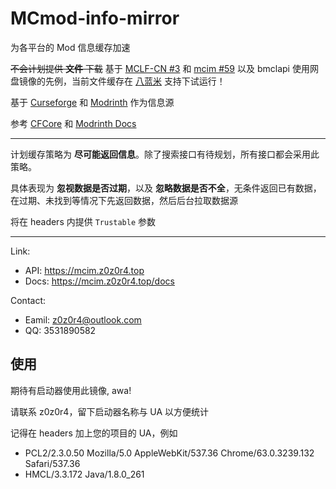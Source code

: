 
# MCmod-info-mirror

为各平台的 Mod 信息缓存加速

~~不会计划提供 **文件** 下载~~ 基于 [MCLF-CN #3](https://github.com/MCLF-CN/docs/issues/3#issuecomment-2150478972) 和 [mcim #59](https://github.com/z0z0r4/mcim/issues/65) 以及 bmclapi 使用网盘镜像的先例，当前文件缓存在 [八蓝米](https://alist.8mi.tech) 支持下试运行！

基于 [Curseforge](https://curseforge.com/) 和 [Modrinth](https://modrinth.com/) 作为信息源

参考 [CFCore](https://docs.curseforge.com/) 和 [Modrinth Docs](https://docs.modrinth.com/)

---

计划缓存策略为 **尽可能返回信息**。除了搜索接口有待规划，所有接口都会采用此策略。

具体表现为 **忽视数据是否过期**，以及 **忽略数据是否不全**，无条件返回已有数据，在过期、未找到等情况下先返回数据，然后后台拉取数据源

将在 headers 内提供 `Trustable` 参数

---

Link:
- API: https://mcim.z0z0r4.top
- Docs: https://mcim.z0z0r4.top/docs

Contact:
- Eamil: z0z0r4@outlook.com
- QQ: 3531890582

## 使用

期待有启动器使用此镜像, awa!

请联系 z0z0r4，留下启动器名称与 UA 以方便统计

记得在 headers 加上您的项目的 UA，例如
- PCL2/2.3.0.50 Mozilla/5.0 AppleWebKit/537.36 Chrome/63.0.3239.132 Safari/537.36
- HMCL/3.3.172 Java/1.8.0_261
